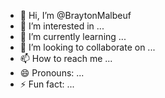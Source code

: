 - 👋 Hi, I’m @BraytonMalbeuf
- 👀 I’m interested in ...
- 🌱 I’m currently learning ...
- 💞️ I’m looking to collaborate on ...
- 📫 How to reach me ...
- 😄 Pronouns: ...
- ⚡ Fun fact: ...

<!---
BraytonMalbeuf/BraytonMalbeuf is a ✨ special ✨ repository because its `README.md` (this file) appears on your GitHub profile.
You can click the Preview link to take a look at your changes.
--->
